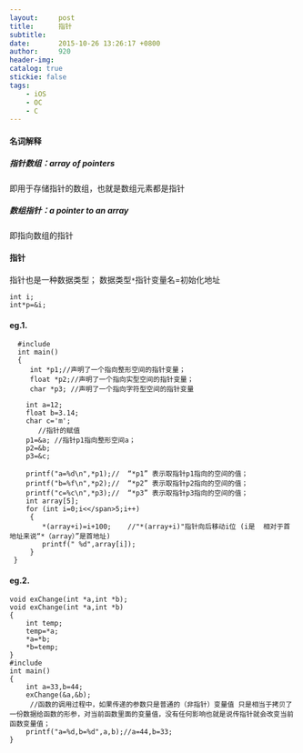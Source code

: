 ```yaml
---
layout:     post
title:      指针
subtitle:   
date:       2015-10-26 13:26:17 +0800
author:     920
header-img: 
catalog: true
stickie: false
tags:
    - iOS
    - OC
    - C
---
```

#### 名词解释

##### 指针数组：array of pointers

即用于存储指针的数组，也就是数组元素都是指针

##### 数组指针：a pointer to an array

即指向数组的指针

#### 指针

指针也是一种数据类型；
数据类型`*`指针变量名=初始化地址

```obj-c
int i;
int*p=&i;
```

#### eg.1.

```obj-c
  #include
  int main()
  {
     int *p1;//声明了一个指向整形空间的指针变量；
     float *p2;//声明了一个指向实型空间的指针变量；
     char *p3; //声明了一个指向字符型空间的指针变量
   
    int a=12;
    float b=3.14;
    char c='m';
       //指针的赋值
    p1=&a; //指针p1指向整形空间a；
    p2=&b;
    p3=&c;
   
    printf("a=%d\n",*p1);//  “*p1” 表示取指针p1指向的空间的值；
    printf("b=%f\n",*p2);//  “*p2” 表示取指针p2指向的空间的值；
    printf("c=%c\n",*p3);//  “*p3” 表示取指针p3指向的空间的值；
    int array[5];
    for (int i=0;i<</span>5;i++)
     {
        *(array+i)=i+100;    //"*(array+i)"指针向后移动i位 (i是  相对于首地址来说“*（array）”是首地址)
        printf(" %d",array[i]);
     }
 }
```

#### eg.2.

```obj-c
void exChange(int *a,int *b);
void exChange(int *a,int *b)
{
    int temp;
    temp=*a;
    *a=*b;
    *b=temp;
}
#include 
int main()
{
    int a=33,b=44;
    exChange(&a,&b);
     //函数的调用过程中，如果传递的参数只是普通的（非指针）变量值 只是相当于拷贝了一份数据给函数的形参，对当前函数里面的变量值，没有任何影响也就是说传指针就会改变当前函数变量值；
    printf("a=%d,b=%d",a,b);//a=44,b=33;
}
```